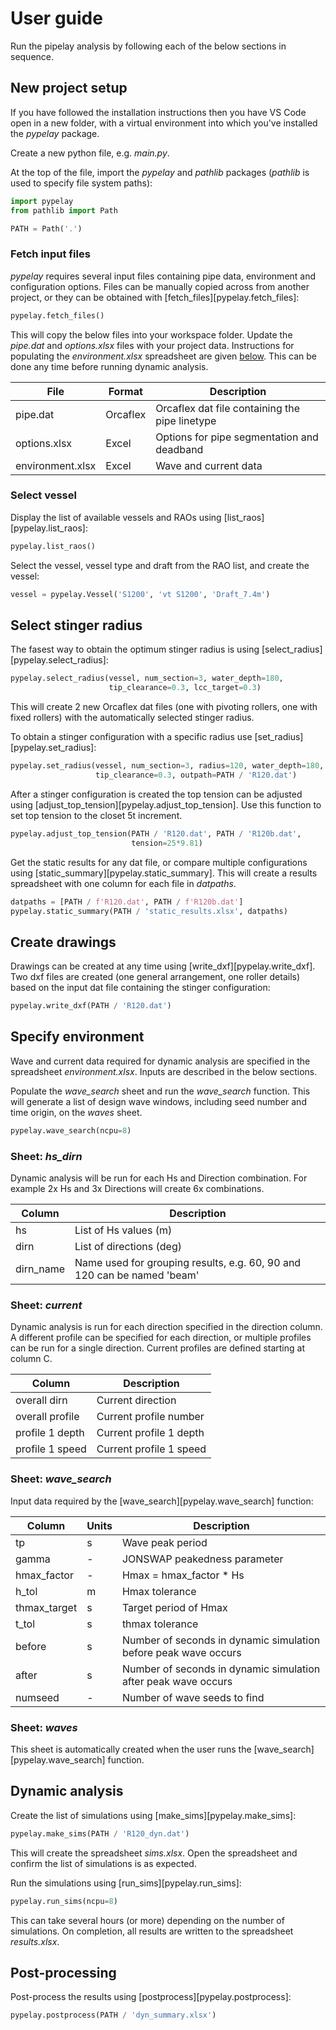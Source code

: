 # User guide

Run the pipelay analysis by following each of the below sections in sequence.

## New project setup
If you have followed the installation instructions then you have VS Code
open in a new folder, with a virtual environment into which you've
installed the *pypelay* package.

Create a new python file, e.g. *main.py*.

At the top of the file, import the *pypelay* and *pathlib*
packages (*pathlib* is used to specify file system paths):

```python
import pypelay
from pathlib import Path

PATH = Path('.')
```

### Fetch input files
*pypelay* requires several input files containing pipe data, environment and
configuration options. Files can be manually copied across from another project,
or they can be obtained with [fetch_files][pypelay.fetch_files]:

```python
pypelay.fetch_files()
```

This will copy the below files into your workspace folder. Update the 
*pipe.dat* and *options.xlsx* files with your project data.
Instructions for populating the *environment.xlsx* spreadsheet are
given [below](#specify-environment). This can be done any time before
running dynamic analysis.

| File              |  Format   | Description               |
| --------------    | -------   | ------------------------- |
| pipe.dat          |  Orcaflex | Orcaflex dat file containing the pipe linetype   |
| options.xlsx      |  Excel    | Options for pipe segmentation and deadband  |
| environment.xlsx  |  Excel    | Wave and current data  |

### Select vessel

Display the list of available vessels and RAOs using
[list_raos][pypelay.list_raos]:

```python
pypelay.list_raos()
```

Select the vessel, vessel type and draft from the RAO list, and 
create the vessel:

```python
vessel = pypelay.Vessel('S1200', 'vt S1200', 'Draft_7.4m')
```


## Select stinger radius
The fasest way to obtain the optimum stinger radius is using
[select_radius][pypelay.select_radius]:

```python
pypelay.select_radius(vessel, num_section=3, water_depth=180,
                      tip_clearance=0.3, lcc_target=0.3)
```

This will create 2 new Orcaflex dat files (one with pivoting rollers,
one with fixed rollers) with the automatically selected stinger radius.

To obtain a stinger configuration with a specific radius use
[set_radius][pypelay.set_radius]:

```python
pypelay.set_radius(vessel, num_section=3, radius=120, water_depth=180,
                   tip_clearance=0.3, outpath=PATH / 'R120.dat')
```

After a stinger configuration is created the top tension can be adjusted
using [adjust_top_tension][pypelay.adjust_top_tension]. Use this function
to set top tension to the closet 5t increment.

```python
pypelay.adjust_top_tension(PATH / 'R120.dat', PATH / 'R120b.dat',
                           tension=25*9.81)
```

Get the static results for any dat file, or compare multiple configurations
using [static_summary][pypelay.static_summary]. This will create a results
spreadsheet with one column for each file in *datpaths*.

```python
datpaths = [PATH / f'R120.dat', PATH / f'R120b.dat']
pypelay.static_summary(PATH / 'static_results.xlsx', datpaths)
```

## Create drawings
Drawings can be created at any time using [write_dxf][pypelay.write_dxf].
Two dxf files are created (one general arrangement, one roller details)
based on the input dat file containing the stinger configuration:

```python
pypelay.write_dxf(PATH / 'R120.dat')
```

## Specify environment
Wave and current data required for dynamic analysis are specified in the
spreadsheet *environment.xlsx*. Inputs are described in the below
sections.

Populate the *wave_search* sheet and run the *wave_search* function. This will
generate a list of design wave windows, including seed number and time origin,
on the *waves* sheet.

```python
pypelay.wave_search(ncpu=8)
```

### Sheet: *hs_dirn*
Dynamic analysis will be run for each Hs and Direction combination.
For example 2x Hs and 3x Directions will create 6x combinations.

| Column        | Description               |
| ------------- | ------------------------- |
| hs            | List of Hs values (m)     |
| dirn          | List of directions (deg)  |
| dirn_name     | Name used for grouping results, e.g. 60, 90 and 120 can be named 'beam' |

### Sheet: *current*
Dynamic analysis is run for each direction specified in the direction column.
A different profile can be specified for each direction, or multiple profiles
can be run for a single direction. Current profiles are defined starting at column C.

| Column        | Description               |
| ------------- | ------------------------- |
| overall dirn      | Current direction     |
| overall profile   | Current profile number   |
| profile 1 depth   | Current profile 1 depth  |
| profile 1 speed   | Current profile 1 speed  |

### Sheet: *wave_search*
Input data required by the [wave_search][pypelay.wave_search] function:

| Column        |  Units  | Description               |
| ------------- |---------| ------------------------- |
| tp            |    s    | Wave peak period         |
| gamma         |    -    | JONSWAP peakedness parameter |
| hmax_factor   |    -    | Hmax = hmax_factor * Hs   |
| h_tol         |    m    | Hmax tolerance          |
| thmax_target  |    s    | Target period of Hmax    |
| t_tol         |    s    | thmax tolerance         |
| before        |    s    | Number of seconds in dynamic simulation before peak wave occurs |
| after         |    s    | Number of seconds in dynamic simulation after peak wave occurs |
| numseed       |    -    | Number of wave seeds to find |

### Sheet: *waves*
This sheet is automatically created when the user runs the
[wave_search][pypelay.wave_search] function.
 
## Dynamic analysis
Create the list of simulations using [make_sims][pypelay.make_sims]:

```python
pypelay.make_sims(PATH / 'R120_dyn.dat')
```

This will create the spreadsheet *sims.xlsx*. Open the spreadsheet and confirm
the list of simulations is as expected.

Run the simulations using [run_sims][pypelay.run_sims]:

```python
pypelay.run_sims(ncpu=8)
```

This can take several hours (or more) depending on the number of simulations.
On completion, all results are written to the spreadsheet *results.xlsx*.

## Post-processing
Post-process the results using [postprocess][pypelay.postprocess]:

```python
pypelay.postprocess(PATH / 'dyn_summary.xlsx')
```
